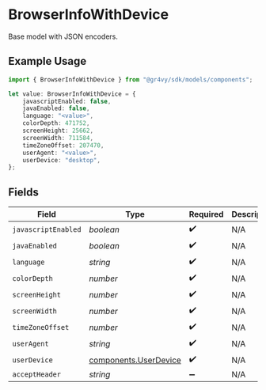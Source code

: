 # BrowserInfoWithDevice

Base model with JSON encoders.

## Example Usage

```typescript
import { BrowserInfoWithDevice } from "@gr4vy/sdk/models/components";

let value: BrowserInfoWithDevice = {
    javascriptEnabled: false,
    javaEnabled: false,
    language: "<value>",
    colorDepth: 471752,
    screenHeight: 25662,
    screenWidth: 711584,
    timeZoneOffset: 207470,
    userAgent: "<value>",
    userDevice: "desktop",
};
```

## Fields

| Field                                                          | Type                                                           | Required                                                       | Description                                                    |
| -------------------------------------------------------------- | -------------------------------------------------------------- | -------------------------------------------------------------- | -------------------------------------------------------------- |
| `javascriptEnabled`                                            | *boolean*                                                      | :heavy_check_mark:                                             | N/A                                                            |
| `javaEnabled`                                                  | *boolean*                                                      | :heavy_check_mark:                                             | N/A                                                            |
| `language`                                                     | *string*                                                       | :heavy_check_mark:                                             | N/A                                                            |
| `colorDepth`                                                   | *number*                                                       | :heavy_check_mark:                                             | N/A                                                            |
| `screenHeight`                                                 | *number*                                                       | :heavy_check_mark:                                             | N/A                                                            |
| `screenWidth`                                                  | *number*                                                       | :heavy_check_mark:                                             | N/A                                                            |
| `timeZoneOffset`                                               | *number*                                                       | :heavy_check_mark:                                             | N/A                                                            |
| `userAgent`                                                    | *string*                                                       | :heavy_check_mark:                                             | N/A                                                            |
| `userDevice`                                                   | [components.UserDevice](../../models/components/userdevice.md) | :heavy_check_mark:                                             | N/A                                                            |
| `acceptHeader`                                                 | *string*                                                       | :heavy_minus_sign:                                             | N/A                                                            |